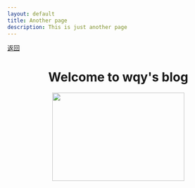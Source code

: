 ```yaml
---
layout: default
title: Another page
description: This is just another page
---
```

[返回](./)

<center>
     <h1>Welcome to wqy's blog</h1>
         <span>
             <img src="https://wwwwang.oss-cn-beijing.aliyuncs.com/three/202109151944525.jpg" width="300px;"height="200px;"border-radius=" 50px;">
 </center>

